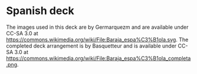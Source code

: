 # Spanish deck

The images used in this deck are by Germarquezm and are available under CC-SA 3.0 at https://commons.wikimedia.org/wiki/File:Baraja_espa%C3%B1ola.svg. The completed deck arrangement is by Basquetteur and is available under CC-SA 3.0 at https://commons.wikimedia.org/wiki/File:Baraja_espa%C3%B1ola_completa.png.
